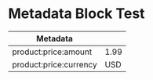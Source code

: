 # Metadata Block Test



|Metadata||
|-|-|
|product:price:amount|1.99|
|product:price:currency|USD|
